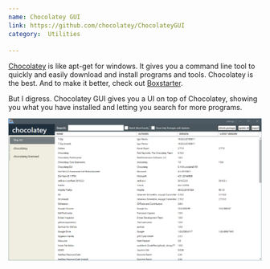 ```yaml
---
name: Chocolatey GUI
link: https://github.com/chocolatey/ChocolateyGUI
category:  Utilities

---
```


[Chocolatey](http://chocolatey.org) is like apt-get for windows.
It gives you a command line tool to quickly and easily download and install
programs and tools.  Chocolatey is the best.
And to make it better, check out [Boxstarter](http://boxstarter.org/).

But I digress.
Chocolatey GUI gives you a UI on top of Chocolatey, showing you what you have
installed and letting you search for more programs.

![](../assets/software/chocolateyGUIpng)